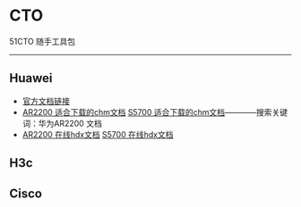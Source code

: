 # CTO
51CTO 随手工具包

---
## Huawei
- [官方文档链接](https://support.huawei.com/enterprise/zh/doc/index.html)
- [AR2200 适合下载的chm文档](https://support.huawei.com/enterprise/zh/doc/EDOC1100069312)   [S5700 适合下载的chm文档](https://support.huawei.com/enterprise/zh/doc/EDOC1100126575)————搜索关键词：华为AR2200 文档
- [AR2200 在线hdx文档](https://support.huawei.com/hedex/hdx.do?docid=EDOC1100069311&lang=zh&idPath=24030814|21432787|7923148|22318709|6078842)  [S5700 在线hdx文档](https://support.huawei.com/hedex/hdx.do?docid=EDOC1100126532&lang=zh&idPath=24030814|21782164|21782167|22318564|6691579)

## H3c

## Cisco
